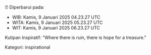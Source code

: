 ⏰ Diperbarui pada:
- WIB: Kamis, 9 Januari 2025 04.23.27 UTC
- WITA: Kamis, 9 Januari 2025 05.23.27 UTC
- WIT: Kamis, 9 Januari 2025 06.23.27 UTC

Kutipan Inspiratif:
"Where there is ruin, there is hope for a treasure."


Kategori: inspirational

